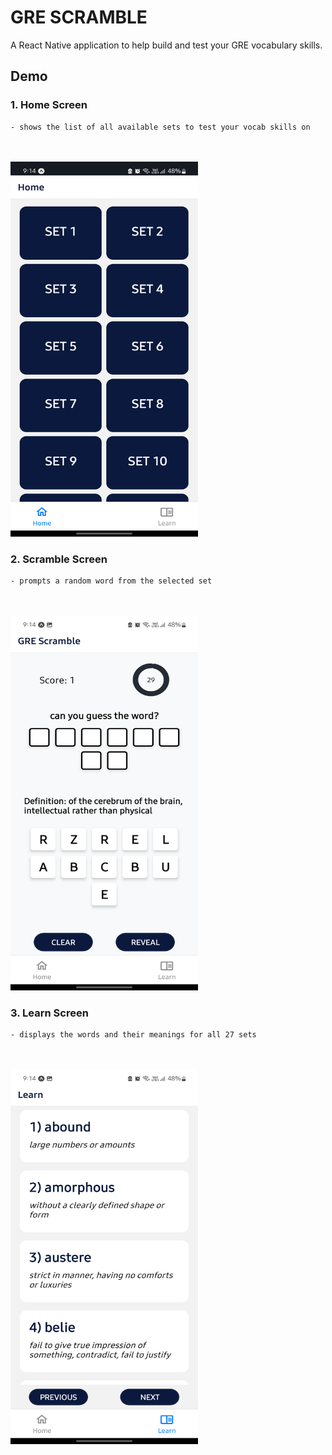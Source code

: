 # **GRE SCRAMBLE**

A React Native application to help build and test your GRE vocabulary skills.

## Demo

### **1. Home Screen**

    - shows the list of all available sets to test your vocab skills on

<br><br>
<img src="./assets/home-screen.png" width=300, height=600 />

### **2. Scramble Screen**

    - prompts a random word from the selected set

<br><br>
<img src="./assets/scramble-screen.png" width=300, height=600 />

### **3. Learn Screen**

    - displays the words and their meanings for all 27 sets

<br><br>
<img src="./assets/learn-screen.png" width=300, height=600 />
